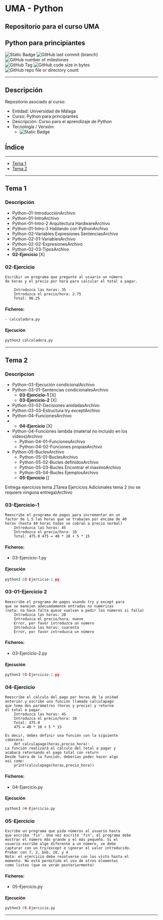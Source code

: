 # UMA - Python
## Repositorio para el curso UMA
## Python para principiantes
![Static Badge](https://img.shields.io/badge/En%20desarrollo%20-%20?label=Status&labelColor=orange)
![GitHub last commit (branch)](https://img.shields.io/github/last-commit/franbecpin/UMAPython/main)
![GitHub number of milestones](https://img.shields.io/github/milestones/open/franbecpin/UMAPython)  
![GitHub Tag](https://img.shields.io/github/v/tag/franbecpin/UMAPython)
![GitHub code size in bytes](https://img.shields.io/github/languages/code-size/franbecpin/UMAPython)
![GitHub repo file or directory count](https://img.shields.io/github/directory-file-count/franbecpin/UMAPython)


---
## Descripción
Repositorio asociado al curso:
- Entidad: Universidad de Málaga
- Curso: Python para principiantes
- Descripción: Curso para el aprendizaje de Python   
- Tecnología / Versión:
	- ![Static Badge](https://img.shields.io/badge/Python%20-%203.6.9-green)
	

## Índice
---
- [Tema 1](#Tema-1)
- [Tema 2](#Tema-2)

---
## Tema 1
### Descripción
- Python-01-IntroducciónArchivo
- Python-01-IntroArchivo
- Python-01-Intro-2 Arquitectura HardwareArchivo
- Python-01-Intro-3 Hablando con PythonArchivo
- Python-02-Variables Expresiones SentenciasArchivo
- Python-02-01-VariablesArchivo
- Python-02-02-ExpresionesArchivo
- Python-02-03-TiposArchivo
- **02-Ejercicio** [X]

### 02-Ejercicio
```
Escribir un programa que pregunte al usuario un número 
de horas y el precio por hora para calcular el total a pagar.  
    
    Introduzca las horas: 35  
    Introduzca el precio/hora: 2.75  
    Total: 96.25  
```
#### Ficheros:
	- calculadora.py

#### Ejecución
```python
python3 calculadora.py
```

---
## Tema 2
### Descripcion
- Python-03-Ejecución condicionalArchivo
- Python-03-01-Sentencias condicionalesArchivo
	- **03-Ejercicio-1** [X]
 	- **03-Ejercicio-2** [X]
- Python-03-02-Decisiones anidadasArchivo
- Python-03-03-Estructura try exceptArchivo
- Python-04-FuncionesArchivo
- 	- **04-Ejercicio** [X]
- Python-04-Funciones lambda (material no incluido en los vídeos)Archivo
	- Python-04-01-FuncionesArchivo
	- Python-04-02-Funciones propiasArchivo
- Python-05-BuclesArchivo
	- Python-05-01-BuclesArchivo
	- Python-05-02-Bucles definidosArchivo
	- Python-05-03-Bucles Encontrar el maximoArchivo
	- Python-05-04-Bucles EjemplosArchivo
 	- **05-Ejercicio** []


Entrega ejercicios tema 2Tarea
Ejercicios Adicionales tema 2 (no se requiere ninguna entrega)Archivo

### 03-Ejercicio-1
```
Reescribe el programa de pagos para incrementar en un
factor de 1.5 las horas que se trabajen por encima de 40
horas (hasta 40 horas todas se cobran a precio normal)
	Introduzca las horas: 45
	Introduzca el precio/hora: 10
	Total: 475.0 475 = 40 * 10 + 5 * 15
```
#### Ficheros:
- 03-Ejercicio-1.py

#### Ejecución
```python
python3 03-Ejercicio-1.py
```

### 03-01-Ejercicio 2
```
Reescribe el programa de pagos usando try y except para
que se manejen adecuadamente entradas no numéricas
(nota: no hace falta quese vuelvan a pedir los números si falla)
	Introduzca las horas: 20
	Introduzca el precio/hora: nueve
	Error, por favor introduzca un número
	Introduzca las horas: cuarenta
	Error, por favor introduzca un número
```
#### Ficheros:
- 03-Ejercicio-2.py

#### Ejecución
```python
python3 03-Ejercicio-2.py
```

### 04-Ejercicio
```
Reescribe el cálculo del pago por horas de la unidad
anterior y escribe una función llamada calculapago
que toma dos parámetros (horas y precio) y retorna
el total a pagar.
	Introduzca las horas: 45
	Introduzca el precio/hora: 10
	Total: 475.0
	475 = 40 * 10 + 5 * 15

Es decir, debes definir una función con la siguiente
cabecera:
	def calculapago(horas,precio_hora):
La función realizará el cálculo del total a pagar y
acabará retornando el pago total con return
Desde fuera de la función, deberías poder hacer algo
así como:
	print(calculapago(horas,precio_hora))
```
#### Ficheros:
- 04-Ejercicio.py

#### Ejecución
```python
python3 04-Ejercicio.py
```
### 05-Ejercicio
```
Escribe un programa que pida números al usuario hasta
que escriba 'fin'. Una vez escrito 'fin', el programa debe
mostrar el número más grande y el más pequeño. Si el
usuario escribe algo diferente a un número, se debe
capturar con un try/except e ignorar el valor introducido.
Probar con 7, 2, bob, 10, y 4
Nota: el ejercicio debe resolverse con los visto hasta el
momento. No está permitido el uso de otros elementos
como listas (que se verán posteriormente)
```
#### Ficheros:
- 05-Ejercicio.py

#### Ejecución
```python
python3 05-Ejercicio.py
```

---


